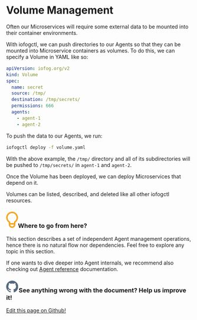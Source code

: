 # Volume Management

Often our Microservices will require some external data to be mounted into their container environments.

With iofogctl, we can push directories to our Agents so that they can be mounted into Microservice containers as volumes. To do this, we can specify a Volume in YAML like so:

```yaml
apiVersion: iofog.org/v2
kind: Volume
spec:
  name: secret
  source: /tmp/
  destination: /tmp/secrets/
  permissions: 666
  agents:
    - agent-1
    - agent-2
```

To push the data to our Agents, we run:

```bash
iofogctl deploy -f volume.yaml
```

With the above example, the `/tmp/` directory and all of its subdirectories will be pushed to `/tmp/secrets/` in `agent-1` and `agent-2`.

Once the Volume has been deployed, we can deploy Microservices that depend on it.

Volumes can be listed, described, and deleted like all other iofogctl resources.

<aside class="notifications tip">
  <h3><img src="/images/icos/ico-tip.svg" alt="">Where to go from here?</h3>
  <p>This section describes a set of independent Agent management operations, hence there is no natural flow nor dependencies. Feel free to explore any topic in this section.</p>
  
  <p>If one wants to dive deeper into Agent internals, we recommend also checking out <a href="../reference-agent/overview.html">Agent reference</a> documentation.</p>
</aside>

<aside class="notifications contribute">
  <h3><img src="/images/icos/ico-github.svg" alt="">See anything wrong with the document? Help us improve it!</h3>
  <a href="https://github.com/eclipse-iofog/iofog.org/edit/develop/content/docs/2/agent-management/volumes.md"
    target="_blank">
    <p>Edit this page on Github!</p>
  </a>
</aside>
